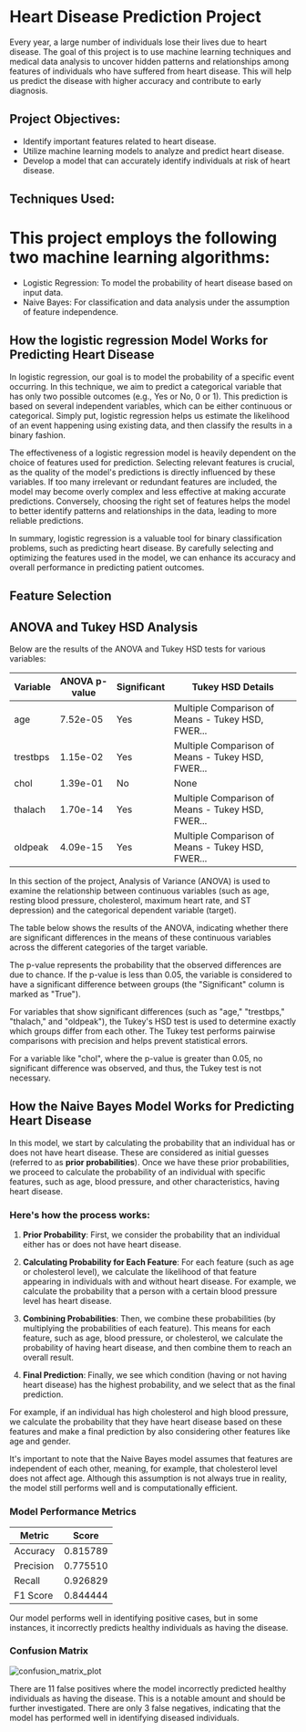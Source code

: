 # Heart Disease Prediction Project

 Every year, a large number of individuals lose their lives due to heart disease. 
The goal of this project is to use machine learning techniques and medical data analysis 
 to uncover hidden patterns and relationships among features of individuals 
 who have suffered from heart disease. 
 This will help us predict the disease with higher accuracy and contribute to early diagnosis.

## Project Objectives:

 - Identify important features related to heart disease.
 - Utilize machine learning models to analyze and predict heart disease.
 - Develop a model that can accurately identify individuals at risk of heart disease.

## Techniques Used:

# This project employs the following two machine learning algorithms:

 - Logistic Regression: To model the probability of heart disease based on input data.
 - Naive Bayes: For classification and data analysis under the assumption of feature independence.




## How the  logistic regression Model Works for Predicting Heart Disease



In logistic regression, our goal is to model the probability of a specific event occurring. In this technique, we aim to predict a categorical variable that has only two possible outcomes (e.g., Yes or No, 0 or 1). This prediction is based on several independent variables, which can be either continuous or categorical. Simply put, logistic regression helps us estimate the likelihood of an event happening using existing data, and then classify the results in a binary fashion.




The effectiveness of a logistic regression model is heavily dependent on the choice of features used for prediction. Selecting relevant features is crucial, as the quality of the model's predictions is directly influenced by these variables. If too many irrelevant or redundant features are included, the model may become overly complex and less effective at making accurate predictions. Conversely, choosing the right set of features helps the model to better identify patterns and relationships in the data, leading to more reliable predictions.

In summary, logistic regression is a valuable tool for binary classification problems, such as predicting heart disease. By carefully selecting and optimizing the features used in the model, we can enhance its accuracy and overall performance in predicting patient outcomes.



## Feature Selection

## ANOVA and Tukey HSD Analysis

Below are the results of the ANOVA and Tukey HSD tests for various variables:

| **Variable** | **ANOVA p-value** | **Significant** | **Tukey HSD Details**                          |
|--------------|-------------------|-----------------|------------------------------------------------|
| age          | 7.52e-05          | Yes             | Multiple Comparison of Means - Tukey HSD, FWER... |
| trestbps     | 1.15e-02          | Yes             | Multiple Comparison of Means - Tukey HSD, FWER... |
| chol         | 1.39e-01          | No              | None                                           |
| thalach      | 1.70e-14          | Yes             | Multiple Comparison of Means - Tukey HSD, FWER... |
| oldpeak      | 4.09e-15          | Yes             | Multiple Comparison of Means - Tukey HSD, FWER... |



In this section of the project, Analysis of Variance (ANOVA) is used to examine the relationship between continuous variables (such as age, resting blood pressure, cholesterol, maximum heart rate, and ST depression) and the categorical dependent variable (target).

The table below shows the results of the ANOVA, indicating whether there are significant differences in the means of these continuous variables across the different categories of the target variable.

The p-value represents the probability that the observed differences are due to chance. If the p-value is less than 0.05, the variable is considered to have a significant difference between groups (the "Significant" column is marked as "True").

For variables that show significant differences (such as "age," "trestbps," "thalach," and "oldpeak"), the Tukey's HSD test is used to determine exactly which groups differ from each other. The Tukey test performs pairwise comparisons with precision and helps prevent statistical errors.

For a variable like "chol", where the p-value is greater than 0.05, no significant difference was observed, and thus, the Tukey test is not necessary.




































## How the Naive Bayes Model Works for Predicting Heart Disease

In this model, we start by calculating the probability that an individual has or does not have heart disease. These are considered as initial guesses (referred to as **prior probabilities**). Once we have these prior probabilities, we proceed to calculate the probability of an individual with specific features, such as age, blood pressure, and other characteristics, having heart disease.

### Here's how the process works:

1. **Prior Probability**: First, we consider the probability that an individual either has or does not have heart disease.

2. **Calculating Probability for Each Feature**: For each feature (such as age or cholesterol level), we calculate the likelihood of that feature appearing in individuals with and without heart disease. For example, we calculate the probability that a person with a certain blood pressure level has heart disease.

3. **Combining Probabilities**: Then, we combine these probabilities (by multiplying the probabilities of each feature). This means for each feature, such as age, blood pressure, or cholesterol, we calculate the probability of having heart disease, and then combine them to reach an overall result.

4. **Final Prediction**: Finally, we see which condition (having or not having heart disease) has the highest probability, and we select that as the final prediction.

For example, if an individual has high cholesterol and high blood pressure, we calculate the probability that they have heart disease based on these features and make a final prediction by also considering other features like age and gender.

It's important to note that the Naive Bayes model assumes that features are independent of each other, meaning, for example, that cholesterol level does not affect age. Although this assumption is not always true in reality, the model still performs well and is computationally efficient.

### Model Performance Metrics

| Metric     | Score     |
|------------|-----------|
| Accuracy   | 0.815789  |
| Precision  | 0.775510  |
| Recall     | 0.926829  |
| F1 Score   | 0.844444  |


Our model performs well in identifying positive cases, but in some instances, it incorrectly predicts healthy individuals as having the disease.


### Confusion Matrix

![confusion_matrix_plot](https://github.com/user-attachments/assets/bf906a2d-232b-4e12-894c-1c20e36a8776)

There are 11 false positives where the model incorrectly predicted healthy individuals as having the disease. This is a notable amount and should be further investigated. There are only 3 false negatives, indicating that the model has performed well in identifying diseased individuals.








